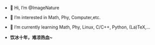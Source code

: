 - 👋 Hi, I’m @ImageNature
- 👀 I’m interested in Math, Phy, Computer,etc.
- 🌱 I’m currently learning Math, Phy, Linux, C/C++, Python, (La)TeX,...

- **饮冰十年，难凉热血~**
<!---
ImageNature/ImageNature is a ✨ special ✨ repository because its `README.md` (this file) appears on your GitHub profile.
You can click the Preview link to take a look at your changes.

- 💞️ I’m looking to collaborate on ...
- 📫 How to reach me ...
--->
